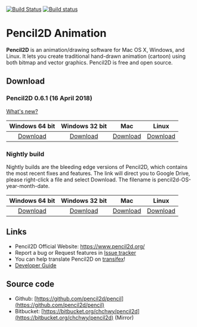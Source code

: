 
[![Build Status](https://travis-ci.org/pencil2d/pencil.svg?branch=master)](https://travis-ci.org/pencil2d/pencil)
[![Build status](https://ci.appveyor.com/api/projects/status/65p3ccmohnkmim4x?svg=true)](https://ci.appveyor.com/project/chchwy/pencil2d)

# Pencil2D Animation

**Pencil2D** is an animation/drawing software for Mac OS X, Windows, and Linux. It lets you create traditional hand-drawn animation (cartoon) using both bitmap and vector graphics. Pencil2D is free and open source.

## Download ###

### Pencil2D 0.6.1  (16 April 2018)

[What's new?](https://www.pencil2d.org/2018/04/maintenance-release-0.6.1.html)

| Windows 64 bit   | Windows 32 bit    | Mac             | Linux             |
| :--------------: | :---------------: | :-------------: | :---------------: |
| [Download][0]    | [Download][1]     | [Download][2]   | [Download][3]     |

[0]: https://github.com/pencil2d/pencil/releases/download/v0.6.1.1/pencil2d-win64-0.6.1.1.zip
[1]: https://github.com/pencil2d/pencil/releases/download/v0.6.1.1/pencil2d-win32-0.6.1.1.zip
[2]: https://github.com/pencil2d/pencil/releases/download/v0.6.1.1/pencil2d-mac-0.6.1.1.zip
[3]: https://github.com/pencil2d/pencil/releases/download/v0.6.1.1/pencil2d-linux-amd64-0.6.1.1.AppImage

### Nightly build

Nightly builds are the bleeding edge versions of Pencil2D, which contains the most recent fixes and features.
The link will direct you to Google Drive, please right-click a file and select Download. The filename is pencil2d-OS-year-month-date.

| Windows 64 bit   | Windows 32 bit    | Mac             | Linux             |
| :--------------: | :---------------: | :-------------: | :---------------: |
| [Download][4]    | [Download][5]     | [Download][6]   | [Download][7]     |

[4]: https://goo.gl/ZaYAtw
[5]: https://goo.gl/cKbtgM
[6]: https://goo.gl/WrAVu9
[7]: https://goo.gl/9TzYRV

## Links

* Pencil2D Official Website: <https://www.pencil2d.org/>
* Report a bug or Request features in [Issue tracker](https://github.com/pencil2d/pencil/issues)
* You can help translate Pencil2D on [transifex](https://www.transifex.com/pencil2d/)!
* [Developer Guide](https://github.com/pencil2d/pencil/wiki)

## Source code

* Github: [https://github.com/pencil2d/pencil](https://github.com/pencil2d/pencil)
* Bitbucket: [https://bitbucket.org/chchwy/pencil2d](https://bitbucket.org/chchwy/pencil2d) (Mirror)

